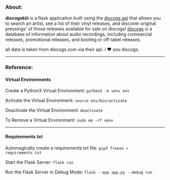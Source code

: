 ### About:
**discogskiii** is a flask applicaiton built using the [discogs api](https://www.discogs.com/developers) that allows you to search an artist, see a list of their vinyl releases, and discover original pressings' of those releases available for sale on discogs! [discogs](https://en.wikipedia.org/wiki/Discogs) is a database of information about audio recordings, including commercial releases, promotional releases, and bootleg or off-label releases.

all data is taken from discogs.com via their api. i ❤️ you discogs.

---
### Reference:

#### Virtual Environments
Create a Python3 Virtual Environment: 
```python3 -m venv env```

Activate the Virtual Environment:
```source env/bin/activate```

Deactivate the Virtual Environment:
```deactivate```

To Remove a Virtual Environment:
```sudo em -rf venv```

---
#### Requirements.txt
Automagically create a requirements.txt file:
```pip3 freeze > requirements.txt```

Start the Flask Server:
```flask run```

Run the Flask Server in Debug Mode:
```flask --app app.py --debug run```
